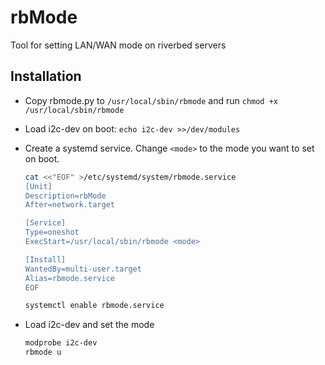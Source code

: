 # rbMode

Tool for setting LAN/WAN mode on riverbed servers

## Installation

* Copy rbmode.py to `/usr/local/sbin/rbmode` and run `chmod +x /usr/local/sbin/rbmode`
* Load i2c-dev on boot: `echo i2c-dev >>/dev/modules`
* Create a systemd service. Change `<mode>` to the mode you want to set on boot.

	~~~bash
	cat <<"EOF" >/etc/systemd/system/rbmode.service
	[Unit]
	Description=rbMode
	After=network.target

	[Service]
	Type=oneshot
	ExecStart=/usr/local/sbin/rbmode <mode>

	[Install]
	WantedBy=multi-user.target
	Alias=rbmode.service
	EOF
	
	systemctl enable rbmode.service
	~~~
	
* Load i2c-dev and set the mode

	~~~bash
	modprobe i2c-dev
	rbmode u
	~~~
